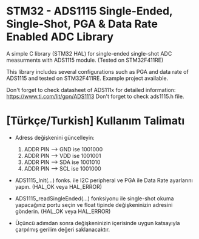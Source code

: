 # STM32 - ADS1115 Single-Ended, Single-Shot, PGA & Data Rate Enabled ADC Library
A simple C library (STM32 HAL) for single-ended single-shot ADC measurments with ADS1115 module. (Tested on STM32F411RE)

This library includes several configurations such as PGA and data rate of ADS1115 and tested on STM32F411RE. Example project available.

Don't forget to check datasheet of ADS111x for detailed information: https://www.ti.com/lit/gpn/ADS1113
Don't forget to check ads1115.h file.

# [Türkçe/Turkish] Kullanım Talimatı

 * Adress değişkenini güncelleyin:
 	1) ADDR PIN --> GND ise 1001000
 	2) ADDR PIN --> VDD ise 1001001
 	3) ADDR PIN --> SDA ise 1001010
 	4) ADDR PIN --> SCL ise 1001000

 * ADS1115_Init(...) fonks. ile I2C peripheral ve PGA ile Data Rate ayarlarını yapın. (HAL_OK veya HAL_ERROR)
 * ADS1115_readSingleEnded(...) fonksiyonu ile single-shot okuma yapacağınız portu seçin ve float tipinde değişkeninizin adresini gönderin. (HAL_OK veya HAL_ERROR)
 * Üçüncü adımdan sonra değişkeninizin içerisinde uygun katsayıyla çarpılmış gerilim değeri saklanacaktır.
